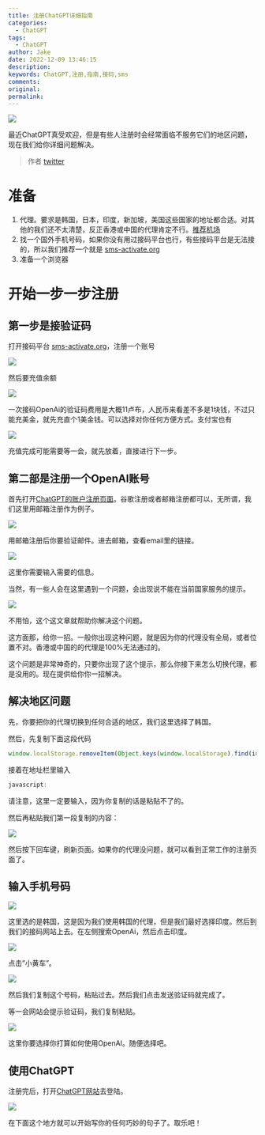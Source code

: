 ```yaml
---
title: 注册ChatGPT详细指南
categories:
  - ChatGPT
tags:
  - ChatGPT
author: Jake
date: 2022-12-09 13:46:15
description:
keywords: ChatGPT,注册,指南,接码,sms
comments:
original:
permalink:
---
```


![](/images/注册ChatGPT详细指南/cbsn-fusion-promise-fear-of-artificial-intelligence-bot-chatgpt-thumbnail-1528537-640x360.jpeg)

最近ChatGPT真受欢迎，但是有些人注册时会经常面临不服务它们的地区问题，现在我们给你详细问题解决。

<!--more-->

> 作者 [twitter](https://twitter.com/BoxMrChen)

# 准备

1. 代理。要求是韩国，日本，印度，新加坡，美国这些国家的地址都合适。对其他的我们还不太清楚，反正香港或中国的代理肯定不行。[推荐机场](https://join.v2club.cc/#/register?code=C5EnE7vC)
2. 找一个国外手机号码，如果你没有用过接码平台也行，有些接码平台是无法接的，所以我们推荐一个就是 [sms-activate.org](https://sms-activate.org/?ref=2862835)
3. 准备一个浏览器

# 开始一步一步注册
## 第一步是接验证码

打开接码平台 [sms-activate.org](https://sms-activate.org/?ref=2862835)，注册一个账号

![](/images/注册ChatGPT详细指南/pasted%20image%200.png)

然后要充值余额

![](/images/注册ChatGPT详细指南/image.png)

一次接码OpenAi的验证码费用是大概11卢布，人民币来看差不多是1块钱，不过只能充美金，就先充直个1美金钱。可以选择对你任何方便方式。支付宝也有

![](/images/注册ChatGPT详细指南/image%20(1).png)

充值完成可能需要等一会，就先放着，直接进行下一步。

## 第二部是注册一个OpenAI账号

首先打开[ChatGPT的账户注册页面](https://beta.openai.com/signup)。谷歌注册或者邮箱注册都可以，无所谓，我们这里用邮箱注册作为例子。

![](/images/注册ChatGPT详细指南/Untitled.png)

用邮箱注册后你要验证邮件。进去邮箱，查看email里的链接。

![](/images/注册ChatGPT详细指南/image-2.png)

这里你需要输入需要的信息。

当然，有一些人会在这里遇到一个问题，会出现说不能在当前国家服务的提示。

![](/images/注册ChatGPT详细指南/image-3.png)

不用怕，这个这文章就帮助你解决这个问题。

这方面那，给你一招。一般你出现这种问题，就是因为你的代理没有全局，或者位置不对。香港或中国的的代理是100%无法通过的。

这个问题是非常神奇的，只要你出现了这个提示，那么你接下来怎么切换代理，都是没用的。现在提供给你你一招解决。

## 解决地区问题

先，你要把你的代理切换到任何合适的地区，我们这里选择了韩国。

然后，先复制下面这段代码

```js
window.localStorage.removeItem(Object.keys(window.localStorage).find(i=>i.startsWith('@@auth0spajs')))
```

接着在地址栏里输入

```js
javascript:
```

请注意，这里一定要输入，因为你复制的话是粘贴不了的。

然后再粘贴我们第一段复制的内容：

![](/images/注册ChatGPT详细指南/Untitled-1.png)

然后按下回车键，刷新页面。如果你的代理没问题，就可以看到正常工作的注册页面了。

## 输入手机号码

![](/images/注册ChatGPT详细指南/Untitled-2.png)

这里选的是韩国，这是因为我们使用韩国的代理，但是我们最好选择印度。然后到我们的接码网站上去。在左侧搜索OpenAi，然后点击印度。

![](/images/注册ChatGPT详细指南/sdfdskfjdls.png)

点击”小黄车”。

![](/images/注册ChatGPT详细指南/pasted%20image%200-2.png)

然后我们复制这个号码，粘贴过去。然后我们点击发送验证码就完成了。

等一会网站会提示验证码，我们复制粘贴。

![](/images/注册ChatGPT详细指南/image-4.png)

这里你要选择你打算如何使用OpenAI。随便选择吧。

## 使用ChatGPT

注册完后，打开[ChatGPT网站](https://chat.openai.com/auth/login)去登陆。

![](/images/注册ChatGPT详细指南/Untitled-5.png)

在下面这个地方就可以开始写你的任何巧妙的句子了。取乐吧！